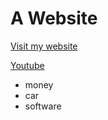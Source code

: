 <!DOCTYPE html>
<html>
<head>
<title>loveness' website</title>
<meta charset ="UTF-8">
<body>

<h1>A Website</h1>
<p><a href="https://intombiekhulumayo.github.io/the-website/">Visit my website</a></p>
<p><a href="https://www.youtube.com/">Youtube</a></p>
<ul>
 <li>money</li>
 <li>car</li>
 <li>software</li>
</ul>

</body>
</html>
